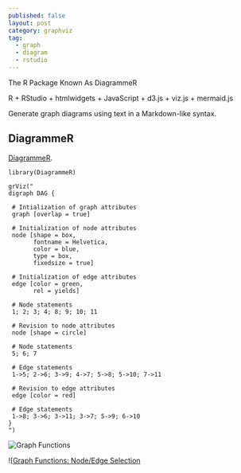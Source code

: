 ```yaml
---
published: false
layout: post
category: graphviz
tag:
  - graph
  - diagram
  - rstudio
---
```


The R Package Known As DiagrammeR


R + RStudio + htmlwidgets + JavaScript + d3.js + viz.js + mermaid.js

Generate graph diagrams using text in a Markdown-like syntax.


## DiagrammeR

 [DiagrammeR](http://rich-iannone.github.io/DiagrammeR/). 
 
 ```
 library(DiagrammeR)

grViz("
digraph DAG {

  # Intialization of graph attributes
  graph [overlap = true]

  # Initialization of node attributes
  node [shape = box,
        fontname = Helvetica,
        color = blue,
        type = box,
        fixedsize = true]

  # Initialization of edge attributes
  edge [color = green,
        rel = yields]

  # Node statements
  1; 2; 3; 4; 8; 9; 10; 11

  # Revision to node attributes
  node [shape = circle]

  # Node statements
  5; 6; 7

  # Edge statements
  1->5; 2->6; 3->9; 4->7; 5->8; 5->10; 7->11

  # Revision to edge attributes
  edge [color = red]

  # Edge statements
  1->8; 3->6; 3->11; 3->7; 5->9; 6->10
}
")
 ```
 
 
 ![Graph Functions](https://github.com/rich-iannone/DiagrammeR/blob/master/inst/img/graph_functions_1.png)
 
 
 ![[Graph Functions: Node/Edge Selection](https://github.com/rich-iannone/DiagrammeR/raw/master/inst/img/graph_functions_3.png)
 
 